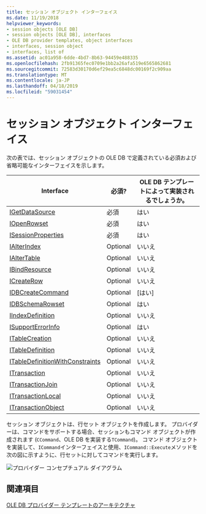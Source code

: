 ```yaml
---
title: セッション オブジェクト インターフェイス
ms.date: 11/19/2018
helpviewer_keywords:
- session objects [OLE DB]
- session objects [OLE DB], interfaces
- OLE DB provider templates, object interfaces
- interfaces, session object
- interfaces, list of
ms.assetid: ac01a958-6dde-4bd7-8b63-94459e488335
ms.openlocfilehash: 2fb91365fec0709e1bb2a26afa519e6565862681
ms.sourcegitcommit: 72583d30170d6ef29ea5c6848dc00169f2c909aa
ms.translationtype: MT
ms.contentlocale: ja-JP
ms.lasthandoff: 04/18/2019
ms.locfileid: "59031454"
---
```

# <a name="session-object-interfaces"></a>セッション オブジェクト インターフェイス

次の表では、セッション オブジェクトの OLE DB で定義されている必須および省略可能なインターフェイスを示します。

|Interface|必須?|OLE DB テンプレートによって実装されるでしょうか。|
|---------------|---------------|--------------------------------------|
|[IGetDataSource](/previous-versions/windows/desktop/ms709721(v=vs.85))|必須|はい|
|[IOpenRowset](/previous-versions/windows/desktop/ms716946(v=vs.85))|必須|はい|
|[ISessionProperties](/previous-versions/windows/desktop/ms713721(v=vs.85))|必須|はい|
|[IAlterIndex](/previous-versions/windows/desktop/ms714943(v=vs.85))|Optional|いいえ|
|[IAlterTable](/previous-versions/windows/desktop/ms719764(v=vs.85))|Optional|いいえ|
|[IBindResource](/previous-versions/windows/desktop/ms714936(v=vs.85))|Optional|いいえ|
|[ICreateRow](/previous-versions/windows/desktop/ms716832(v=vs.85))|Optional|いいえ|
|[IDBCreateCommand](/previous-versions/windows/desktop/ms711625(v=vs.85))|Optional|[はい]|
|[IDBSchemaRowset](/previous-versions/windows/desktop/ms713686(v=vs.85))|Optional|はい|
|[IIndexDefinition](/previous-versions/windows/desktop/ms711593(v=vs.85))|Optional|いいえ|
|[ISupportErrorInfo](/previous-versions/windows/desktop/ms715816(v=vs.85))|Optional|はい|
|[ITableCreation](/previous-versions/windows/desktop/ms713639(v=vs.85))|Optional|いいえ|
|[ITableDefinition](/previous-versions/windows/desktop/ms714277(v=vs.85))|Optional|いいえ|
|[ITableDefinitionWithConstraints](/previous-versions/windows/desktop/ms720947(v=vs.85))|Optional|いいえ|
|[ITransaction](/previous-versions/windows/desktop/ms723053(v=vs.85))|Optional|いいえ|
|[ITransactionJoin](/previous-versions/windows/desktop/ms718071(v=vs.85))|Optional|いいえ|
|[ITransactionLocal](/previous-versions/windows/desktop/ms714893(v=vs.85))|Optional|いいえ|
|[ITransactionObject](/previous-versions/windows/desktop/ms713659(v=vs.85))|Optional|いいえ|

セッション オブジェクトは、行セット オブジェクトを作成します。 プロバイダーは、コマンドをサポートする場合、セッションもコマンド オブジェクトが作成されます (`CCommand`、OLE DB を実装する`TCommand`)。 コマンド オブジェクトを実装して、`ICommand`インターフェイスと使用、`ICommand::Execute`メソッドを次の図に示すように、行セットに対してコマンドを実行します。

![プロバイダー コンセプチュアル ダイアグラム](../../data/oledb/media/vc4u551.gif "プロバイダー コンセプチュアル ダイアグラム")

## <a name="see-also"></a>関連項目

[OLE DB プロバイダー テンプレートのアーキテクチャ](../../data/oledb/ole-db-provider-template-architecture.md)<br/>
